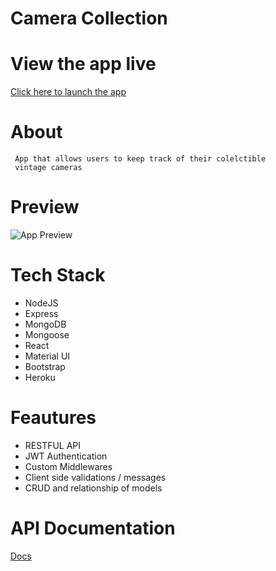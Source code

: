 # Camera Collection

# View the app live

<a href="https://russtelen-camera-collection.herokuapp.com/">Click here to launch the app</a>

# About

     App that allows users to keep track of their colelctible
     vintage cameras

# Preview

![App Preview](assets/app-preview.gif)

# Tech Stack

- NodeJS
- Express
- MongoDB
- Mongoose
- React
- Material UI
- Bootstrap
- Heroku

# Feautures

- RESTFUL API
- JWT Authentication
- Custom Middlewares
- Client side validations / messages
- CRUD and relationship of models

# API Documentation

<a href="https://documenter.getpostman.com/view/13703734/Tz5wWa9T">Docs</a>
